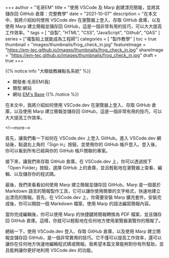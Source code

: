 +++
author = "毛哥EM"
title = "使用 VSCode 及 Marp 創建漂亮簡報，並將其儲存回 GitHub 倉庫：完整教學"
date = "2021-10-07"
description = "在本文中，我將介紹如何使用 VSCode.dev 在瀏覽器上登入、存取 GitHub 倉庫，以及使用 Marp 建立簡報並儲存回 GitHub，這是一個非常有用的技巧，可以大大提高工作效率。"
tags = [
"自製", 
    "HTML",
    "CSS",
    "JavaScript",
    "Github",
    "GAS"
]
series = ["複製貼上就能成為工程師"]
categories = [
    "製作教學"
]
toc = true
thumbnail = "images/thumbnails/frog_check_in.jpg"
featureImage = "https://em-tec.github.io/images/thumbnails/frog_check_in.jpg"
shareImage = "https://em-tec.github.io/images/thumbnails/frog_check_in.jpg"
draft = true
+++

{{% notice info "大眼蛙教練點名系統" %}}

* 開發者:毛哥EM(我)
* 類型:網站
* 網址:[EM's Base](http://edit-mr.github.io/code/frog)
{{% /notice %}}

在本文中，我將介紹如何使用 VSCode.dev 在瀏覽器上登入、存取 GitHub 倉庫，以及使用 Marp 建立簡報並儲存回 GitHub，這是一個非常有用的技巧，可以大大提高工作效率。

<!—more—>

首先，讓我們看一下如何在 VSCode.dev 上登入 GitHub。進入 VSCode.dev 網站後，點選右上角的「Sign in」按鈕，並使用你的 GitHub 帳戶登入。登入後，你可以看到所有已經與你的 GitHub 帳戶關聯的專案。

接下來，讓我們來存取 GitHub 倉庫。在 VSCode.dev 上，你可以透過按下「Open Folder」按鈕，選擇 GitHub 上的倉庫，並且輕鬆地在瀏覽器上查看、編輯、以及儲存你的程式碼。

最後，我們來看看如何使用 Marp 建立簡報並儲存回 GitHub。Marp 是一個基於 Markdown 語言的簡報製作工具，它可以讓你使用簡單的文字格式，快速地建立出漂亮的簡報。首先，在 VSCode.dev 上，你需要安裝 Marp 擴充套件。安裝完成後，你可以開啟一個 Markdown 檔案，使用 Marp 的語法編寫簡報內容。

當你完成編輯後，你可以使用 Marp 的快捷鍵將簡報轉換為 PDF 檔案，並且儲存回 GitHub 倉庫。這樣，你就可以輕鬆地在任何地方使用瀏覽器瀏覽你的簡報了。

總結一下，使用 VSCode.dev 登入、存取 GitHub 倉庫，以及使用 Marp 建立簡報並儲存回 GitHub，是一個非常實用的技巧。它不僅可以提高工作效率，還可以讓你在任何地方快速地編輯程式碼或簡報。我希望本篇文章能夠對你有所幫助，並且能夠讓你更好地利用 VSCode.dev 的功能。